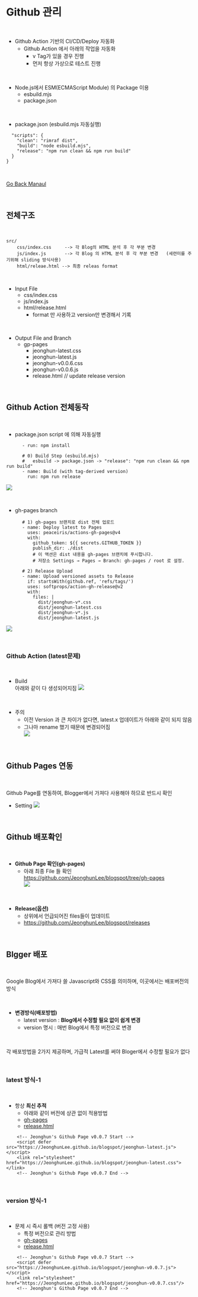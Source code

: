 # Github 관리  

</br>

* Github Action 기반의  CI/CD/Deploy 자동화 
    * Github Action 에서 아래의 작업을 자동화 
        * v Tag가 있을 경우 진행   
        * 먼저 항상 가상으로 테스트 진행   

</br>

* Node.js에서 ESM(ECMAScript Module) 의 Package 이용 
    * esbuild.mjs
    * package.json 

</br>

* package.json (esbuild.mjs 자동실행)
```
  "scripts": {
    "clean": "rimraf dist",
    "build": "node esbuild.mjs",
    "release": "npm run clean && npm run build"
  }
}
```

</br>

[Go Back Manaul](index.md)

</br>

## 전체구조      

</br>

```
src/
    css/index.css     --> 각 Blog의 HTML 분석 후 각 부분 변경 
    js/index.js       --> 각 Blog 의 HTML 분석 후 각 부분 변경   (세련미를 주기위해 sliding 방식사용)   
    html/releae.html --> 최종 releas format 
```

</br>

* Input File 
    * css/index.css
    * js/index.js 
    * html/release.html    
        * format 만 사용하고 version만 변경해서 기록   

</br>

* Output File and Branch     
    * gp-pages
        * jeonghun-latest.css
        * jeonghun-latest.js
        * jeonghun-v0.0.6.css
        * jeonghun-v0.0.6.js
        * release.html   // update release version    

</br>

## Github Action 전체동작 

</br>

* package.json 
    script 에 의해 자동실행  

```
      - run: npm install

      # 0) Build Step (esbuild.mjs) 
      #   esbuild -> package.json -> "release": "npm run clean && npm run build"
      - name: Build (with tag-derived version)
        run: npm run release
```
![](./imgs/github_action_00.png)

</br>

* gh-pages branch 
```
      # 1) gh-pages 브랜치로 dist 전체 업로드
      - name: Deploy latest to Pages
        uses: peaceiris/actions-gh-pages@v4
        with:
          github_token: ${{ secrets.GITHUB_TOKEN }}
          publish_dir: ./dist
          # 이 액션은 dist 내용을 gh-pages 브랜치에 푸시합니다.
          # 저장소 Settings → Pages → Branch: gh-pages / root 로 설정.

      # 2) Release Upload 
      - name: Upload versioned assets to Release
        if: startsWith(github.ref, 'refs/tags/')
        uses: softprops/action-gh-release@v2
        with:
          files: |
            dist/jeonghun-v*.css
            dist/jeonghun-latest.css
            dist/jeonghun-v*.js
            dist/jeonghun-latest.js
```
![](./imgs/github_action_01.png)

</br>

### Github Action (latest문제)

</br>

* Build       
    아래와 같이 다 생성되어지짐 
![](./imgs/github_action_02.png)

</br>

* 주의 
    * 이전 Version 과 큰 차이가 없다면, latest.x 업데이트가 아래와 같이 되지 않음 
    * 그나마 rename 했기 때문에 변경되어짐   
![](./imgs/github_action_03.png)

</br>

## Github Pages 연동   

</br>

Github Page를 연동하여, Blogger에서 가져다 사용해야 하므로 반드시 확인    

* Setting 
![](./imgs/github_00.png)


</br>

## Github 배포확인  


</br>

* **Github Page 확인(gh-pages)**        
    * 아래 최종 File 들 확인       
    https://github.com/JeonghunLee/blogspot/tree/gh-pages    
![](./imgs/github_01.png)

</br>


* **Release(옵션)**
    * 상위에서 언급되어진 files들이 업데이트          
    * https://github.com/JeonghunLee/blogspot/releases

</br>


## Blgger 배포 

</br>

Google Blog에서 가져다 쓸 Javascript와 CSS를 의미하며, 이곳에서는 배포버전의 방식   

</br>

* **변경방식(배포방법)**   
    * latest version : **Blog에서 수정할 필요 없이 쉽게 변경**  
    * version 명시 : 매번 Blog에서 특정 버전으로 변경    


</br>

각 배포방법을 2가지 제공하며, 가급적 Latest를 써야 Bloger에서 수정할 필요가 없다       

</br>

### latest 방식-1  

</br>

* 항상 **최신 추적**
    * 아래와 같이 버전에 상관 없이 적용방법 
    * [gh-pages](https://github.com/JeonghunLee/blogspot/tree/gh-pages/)    
    * [release.html](https://github.com/JeonghunLee/blogspot/tree/gh-pages/release.html)    
```
    <!-- Jeonghun's Github Page v0.0.7 Start -->
    <script defer src="https://JeonghunLee.github.io/blogspot/jeonghun-latest.js"></script>
    <link rel="stylesheet" href="https://JeonghunLee.github.io/blogspot/jeonghun-latest.css"></link>
    <!-- Jeonghun's Github Page v0.0.7 End -->
```

</br>

### version 방식-1  

</br>

* 문제 시 즉시 롤백 (버전 고정 사용)
    * 특정 버전으로 관리 방법    
    * [gh-pages](https://github.com/JeonghunLee/blogspot/tree/gh-pages/)    
    * [release.html](https://github.com/JeonghunLee/blogspot/tree/gh-pages/release.html)

```
    <!-- Jeonghun's Github Page v0.0.7 Start -->
    <script defer src="https://JeonghunLee.github.io/blogspot/jeonghun-v0.0.7.js"></script>
    <link rel="stylesheet" href="https://JeonghunLee.github.io/blogspot/jeonghun-v0.0.7.css"/>
    <!-- Jeonghun's Github Page v0.0.7 End -->
```


</br>
